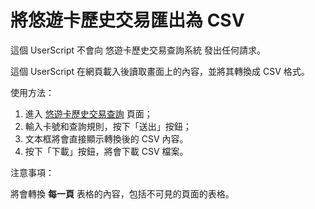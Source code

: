 # 將悠遊卡歷史交易匯出為 CSV

這個 UserScript 不會向 悠遊卡歷史交易查詢系統 發出任何請求。

這個 UserScript 在網頁載入後讀取畫面上的內容，並將其轉換成 CSV 格式。


使用方法：

1. 進入 [悠遊卡歷史交易查詢] 頁面；
2. 輸入卡號和查詢規則，按下「送出」按鈕；
3. 文本框將會直接顯示轉換後的 CSV 內容。
4. 按下「下載」按鈕，將會下載 CSV 檔案。

注意事項：

將會轉換 **每一頁** 表格的內容，包括不可見的頁面的表格。

[悠遊卡歷史交易查詢]: https://ezweb.easycard.com.tw/search/CardSearch.php
